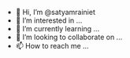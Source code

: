 - 👋 Hi, I’m @satyamrainiet
- 👀 I’m interested in ...
- 🌱 I’m currently learning ...
- 💞️ I’m looking to collaborate on ...
- 📫 How to reach me ...

<!---
satyamrainiet/satyamrainiet is a ✨ special ✨ repository because its `README.md` (this file) appears on your GitHub profile.
You can click the Preview link to take a look at your changes.
--->

